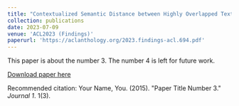 ```yaml
---
title: "Contextualized Semantic Distance between Highly Overlapped Texts."
collection: publications
date: 2023-07-09
venue: 'ACL2023 (Findings)'
paperurl: 'https://aclanthology.org/2023.findings-acl.694.pdf'
---
```

This paper is about the number 3. The number 4 is left for future work.

[Download paper here](https://aclanthology.org/2023.findings-acl.694.pdf)

Recommended citation: Your Name, You. (2015). "Paper Title Number 3." <i>Journal 1</i>. 1(3).
